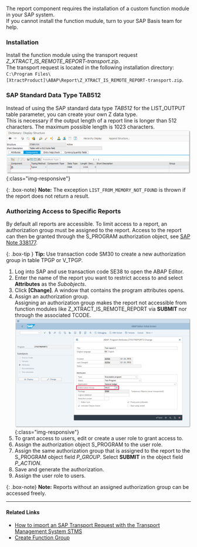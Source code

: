 The report component requires the installation of a custom function module in your SAP system.<br>
If you cannot install the function mudule, turn to your SAP Basis team for help.

### Installation 
Install the function module using the transport request *Z_XTRACT_IS_REMOTE_REPORT-transport.zip*. <br> 
The transport request is located in the following installation directory: `C:\Program Files\[XtractProduct]\ABAP\Report\Z_XTRACT_IS_REMOTE_REPORT-transport.zip`.


### SAP Standard Data Type TAB512

Instead of using the SAP standard data type *TAB512* for the LIST_OUTPUT table parameter, you can create your own Z data type. <br> 
This is necessary if the output length of a report line is longer than 512 characters. The maximum possible length is 1023 characters.
![SAPCust-Report-ListOutput](/img/content/report_list_output_ztag1024png.png){:class="img-responsive"}

{: .box-note}
**Note:** The exception `LIST_FROM_MEMORY_NOT_FOUND` is thrown if the report does not return a result.

### Authorizing Access to Specific Reports

By default all reports are accessible.
To limit access to a report, an authorization group must be assigned to the report.
Access to the report can then be granted through the S_PROGRAM authorization object, see [SAP Note 338177](https://launchpad.support.sap.com/#/notes/338177).

{: .box-tip }
**Tip:** Use transaction code SM30 to create a new authorization group in table TPGP or V_TPGP.

1. Log into SAP and use transaction code SE38 to open the ABAP Editor.
2. Enter the name of the report you want to restrict access to and select **Attributes** as the *Subobjects*.
3. Click **[Change]**. A window that contains the program attributes opens.
4. Assign an authorization group.<br>
Assigning an authorization group makes the report not accessible from function modules like Z_XTRACT_IS_REMOTE_REPORT via **SUBMIT** nor through the associated TCODE. <br>
![report-authorization](/img/content/report-authorization.png){:class="img-responsive"}
5. To grant access to users, edit or create a user role to grant access to.
6. Assign the authorization object S_PROGRAM to the user role.
7. Assign the same authorization group that is assigned to the report to the S_PROGRAM object field *P_GROUP*. Select **SUBMIT** in the object field *P_ACTION*.
8. Save and generate the authorization.
9. Assign the user role to users.

{: .box-note}
**Note:** Reports without an assigned authorization group can be accessed freely.


***********
#### Related Links
- [How to import an SAP Transport Request with the Transport Management System STMS](https://kb.theobald-software.com/sap/how-to-import-an-sap-transport-request-with-the-transport-management-system-stms)
- [Create Function Group](https://help.sap.com/viewer/bd833c8355f34e96a6e83096b38bf192/7.52.0/en-US/d1801ef5454211d189710000e8322d00.html)